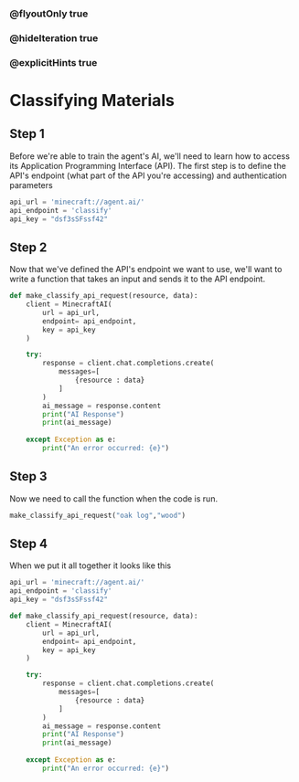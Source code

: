 ### @flyoutOnly true
### @hideIteration true
### @explicitHints true

# Classifying Materials

## Step 1
Before we're able to train the agent's AI, we'll need to learn how to access its Application Programming Interface (API). The first step is to define the API's endpoint (what part of the API you're accessing) and authentication parameters

```python
api_url = 'minecraft://agent.ai/'
api_endpoint = 'classify'
api_key = "dsf3sSFssf42"
```

## Step 2
Now that we've defined the API's endpoint we want to use, we'll want to write a function that takes an input and sends it to the API endpoint.

```python
def make_classify_api_request(resource, data):
    client = MinecraftAI(
        url = api_url,
        endpoint= api_endpoint,
        key = api_key
    )

    try:
        response = client.chat.completions.create(
            messages=[
                {resource : data}
            ]
        )
        ai_message = response.content
        print("AI Response")
        print(ai_message)
    
    except Exception as e:
        print("An error occurred: {e}")

```

## Step 3
Now we need to call the function when the code is run.

```python
make_classify_api_request("oak log","wood")
```

## Step 4
When we put it all together it looks like this

     
```python
api_url = 'minecraft://agent.ai/'
api_endpoint = 'classify'
api_key = "dsf3sSFssf42"

def make_classify_api_request(resource, data):
    client = MinecraftAI(
        url = api_url,
        endpoint= api_endpoint,
        key = api_key
    )

    try:
        response = client.chat.completions.create(
            messages=[
                {resource : data}
            ]
        )
        ai_message = response.content
        print("AI Response")
        print(ai_message)
    
    except Exception as e:
        print("An error occurred: {e}")

```  